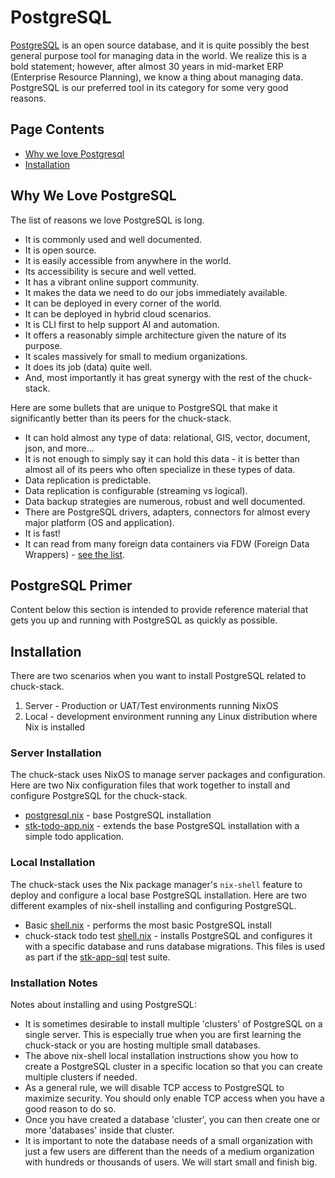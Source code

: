 # PostgreSQL

[PostgreSQL](https://www.postgresql.org/) is an open source database, and it is quite possibly the best general purpose tool for managing data in the world. We realize this is a bold statement; however, after almost 30 years in mid-market ERP (Enterprise Resource Planning), we know a thing about managing data. PostgreSQL is our preferred tool in its category for some very good reasons.

## Page Contents

- [Why we love Postgresql](#why-we-love-postgresql)
- [Installation](#installation)

## Why We Love PostgreSQL

The list of reasons we love PostgreSQL is long.

- It is commonly used and well documented.
- It is open source.
- It is easily accessible from anywhere in the world.
- Its accessibility is secure and well vetted.
- It has a vibrant online support community.
- It makes the data we need to do our jobs immediately available.
- It can be deployed in every corner of the world.
- It can be deployed in hybrid cloud scenarios.
- It is CLI first to help support AI and automation.
- It offers a reasonably simple architecture given the nature of its purpose.
- It scales massively for small to medium organizations.
- It does its job (data) quite well.
- And, most importantly it has great synergy with the rest of the chuck-stack.

Here are some bullets that are unique to PostgreSQL that make it significantly better than its peers for the chuck-stack.

- It can hold almost any type of data: relational, GIS, vector, document, json, and more...
- It is not enough to simply say it can hold this data - it is better than almost all of its peers who often specialize in these types of data.
- Data replication is predictable.
- Data replication is configurable (streaming vs logical).
- Data backup strategies are numerous, robust and well documented.
- There are PostgreSQL drivers, adapters, connectors for almost every major platform (OS and application).
- It is fast!
- It can read from many foreign data containers via FDW (Foreign Data Wrappers) - [see the list](https://wiki.postgresql.org/wiki/Foreign_data_wrappers).

## PostgreSQL Primer

Content below this section is intended to provide reference material that gets you up and running with PostgreSQL as quickly as possible.

## Installation

There are two scenarios when you want to install PostgreSQL related to chuck-stack.

1. Server - Production or UAT/Test environments running NixOS
1. Local - development environment running any Linux distribution where Nix is installed

### Server Installation

The chuck-stack uses NixOS to manage server packages and configuration. Here are two Nix configuration files that work together to install and configure PostgreSQL for the chuck-stack.

- [postgresql.nix](https://github.com/chuckstack/chuck-stack-nix/blob/main/nixos/postgresql.nix) - base PostgreSQL installation
- [stk-todo-app.nix](https://github.com/chuckstack/chuck-stack-nix/blob/main/nixos/stk-todo-app.nix) - extends the base PostgreSQL installation with a simple todo application.

### Local Installation

The chuck-stack uses the Nix package manager's `nix-shell` feature to deploy and configure a local base PostgreSQL installation. Here are two different examples of nix-shell installing and configuring PostgreSQL.

- Basic [shell.nix](https://github.com/chuckstack/chuck-stack-nix/blob/main/nix-shell/postgresql-local/shell.nix) - performs the most basic PostgreSQL install
- chuck-stack todo test [shell.nix](https://github.com/chuckstack/stk-app-sql/blob/main/test/shell.nix) - installs PostgreSQL and configures it with a specific database and runs database migrations. This files is used as part if the [stk-app-sql](https://github.com/chuckstack/stk-app-sql) test suite.

### Installation Notes

Notes about installing and using PostgreSQL:

- It is sometimes desirable to install multiple 'clusters' of PostgreSQL on a single server. This is especially true when you are first learning the chuck-stack or you are hosting multiple small databases.
- The above nix-shell local installation instructions show you how to create a PostgreSQL cluster in a specific location so that you can create multiple clusters if needed.
- As a general rule, we will disable TCP access to PostgreSQL to maximize security. You should only enable TCP access when you have a good reason to do so.
- Once you have created a database 'cluster', you can then create one or more 'databases' inside that cluster.
- It is important to note the database needs of a small organization with just a few users are different than the needs of a medium organization with hundreds or thousands of users. We will start small and finish big.
